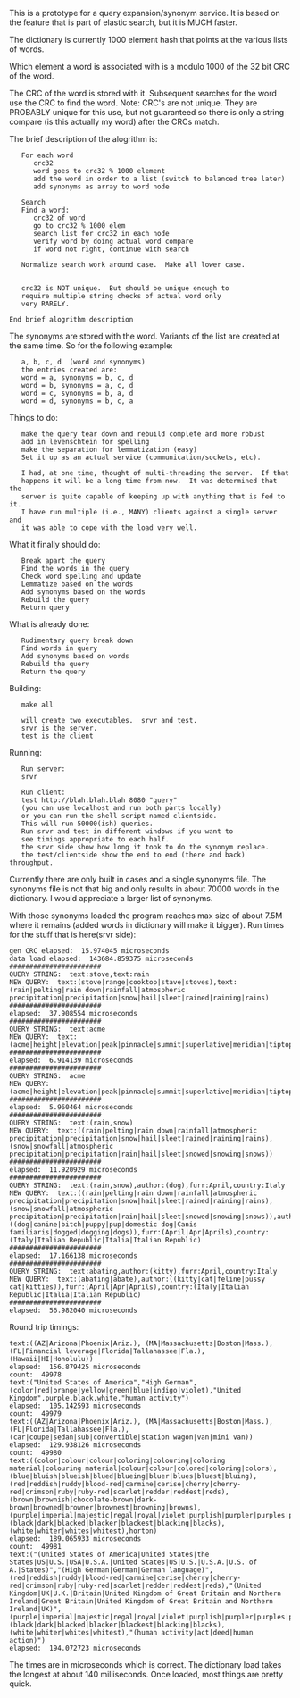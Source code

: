 This is a prototype for a query expansion/synonym service.
It is based on the feature that is part of elastic search, but it
is MUCH faster.

The dictionary is currently 1000 element hash that points at the various
lists of words.

Which element a word is associated with is a modulo 1000 of the 32 bit
CRC of the word.

The CRC of the word is stored with it.  Subsequent searches for the word
use the CRC to find the word.  Note:  CRC's are not unique.  They are
PROBABLY unique for this use, but not guaranteed so there is only a
string compare (is this actually my word) after the CRCs match.

The brief description of the alogrithm is:
```
   For each word
      crc32
      word goes to crc32 % 1000 element
      add the word in order to a list (switch to balanced tree later)
      add synonyms as array to word node

   Search
   Find a word:
      crc32 of word
      go to crc32 % 1000 elem
      search list for crc32 in each node
      verify word by doing actual word compare
      if word not right, continue with search

   Normalize search work around case.  Make all lower case.


   crc32 is NOT unique.  But should be unique enough to
   require multiple string checks of actual word only
   very RARELY.

End brief alogrithm description
```


The synonyms are stored with the word.  Variants of the list are created
at the same time.  So for the following example:
```
   a, b, c, d  (word and synonyms)
   the entries created are:
   word = a, synonyms = b, c, d
   word = b, synonyms = a, c, d
   word = c, synonyms = b, a, d
   word = d, synonyms = b, c, a
```

Things to do:
```
   make the query tear down and rebuild complete and more robust
   add in levenschtein for spelling
   make the separation for lemmatization (easy)
   Set it up as an actual service (communication/sockets, etc).

   I had, at one time, thought of multi-threading the server.  If that
   happens it will be a long time from now.  It was determined that the
   server is quite capable of keeping up with anything that is fed to it.
   I have run multiple (i.e., MANY) clients against a single server and
   it was able to cope with the load very well.
```

What it finally should do:
```
   Break apart the query
   Find the words in the query
   Check word spelling and update
   Lemmatize based on the words
   Add synonyms based on the words
   Rebuild the query
   Return query
```

What is already done:
```
   Rudimentary query break down
   Find words in query
   Add synonyms based on words
   Rebuild the query
   Return the query
```

Building:
```
   make all

   will create two executables.  srvr and test.
   srvr is the server.
   test is the client
```

Running:
```
   Run server:
   srvr

   Run client:
   test http://blah.blah.blah 8080 "query"
   (you can use localhost and run both parts locally)
   or you can run the shell script named clientside.
   This will run 50000(ish) queries.
   Run srvr and test in different windows if you want to
   see timings appropriate to each half.
   the srvr side show how long it took to do the synonym replace.
   the test/clientside show the end to end (there and back) throughput.
```

Currently there are only built in cases and a single synonyms file.  The 
synonyms file is not that big and only results in about 70000 words in the
dictionary.  I would appreciate a larger list of synonyms.

With those synonyms loaded the program reaches max size of about 7.5M where 
it remains (added words in dictionary will make it bigger).  Run times for 
the stuff that is here(srvr side):
```
gen CRC elapsed:  15.974045 microseconds
data load elapsed:  143684.859375 microseconds
#######################
QUERY STRING:  text:stove,text:rain
NEW QUERY:  text:(stove|range|cooktop|stave|stoves),text:(rain|pelting|rain down|rainfall|atmospheric precipitation|precipitation|snow|hail|sleet|rained|raining|rains)
#######################
elapsed:  37.908554 microseconds
#######################
QUERY STRING:  text:acme
NEW QUERY:  text:(acme|height|elevation|peak|pinnacle|summit|superlative|meridian|tiptop|top)
#######################
elapsed:  6.914139 microseconds
#######################
QUERY STRING:  acme
NEW QUERY:  (acme|height|elevation|peak|pinnacle|summit|superlative|meridian|tiptop|top)
#######################
elapsed:  5.960464 microseconds
#######################
QUERY STRING:  text:(rain,snow)
NEW QUERY:  text:((rain|pelting|rain down|rainfall|atmospheric precipitation|precipitation|snow|hail|sleet|rained|raining|rains),(snow|snowfall|atmospheric precipitation|precipitation|rain|hail|sleet|snowed|snowing|snows))
#######################
elapsed:  11.920929 microseconds
#######################
QUERY STRING:  text:(rain,snow),author:(dog),furr:April,country:Italy
NEW QUERY:  text:((rain|pelting|rain down|rainfall|atmospheric precipitation|precipitation|snow|hail|sleet|rained|raining|rains),(snow|snowfall|atmospheric precipitation|precipitation|rain|hail|sleet|snowed|snowing|snows)),author:((dog|canine|bitch|puppy|pup|domestic dog|Canis familiaris|dogged|dogging|dogs)),furr:(April|Apr|Aprils),country:(Italy|Italian Republic|Italia|Italian Republic)
#######################
elapsed:  17.166138 microseconds
#######################
QUERY STRING:  text:abating,author:(kitty),furr:April,country:Italy
NEW QUERY:  text:(abating|abate),author:((kitty|cat|feline|pussy cat|kitties)),furr:(April|Apr|Aprils),country:(Italy|Italian Republic|Italia|Italian Republic)
#######################
elapsed:  56.982040 microseconds
```

Round trip timings:
```
text:((AZ|Arizona|Phoenix|Ariz.), (MA|Massachusetts|Boston|Mass.), (FL|Financial leverage|Florida|Tallahassee|Fla.), (Hawaii|HI|Honolulu))
elapsed:  156.879425 microseconds
count:  49978
text:("United States of America","High German",(color|red|orange|yellow|green|blue|indigo|violet),"United Kingdom",purple,black,white,"human activity")
elapsed:  105.142593 microseconds
count:  49979
text:((AZ|Arizona|Phoenix|Ariz.), (MA|Massachusetts|Boston|Mass.), (FL|Florida|Tallahassee|Fla.), (car|coupe|sedan|sub|convertible|station wagon|van|mini van))
elapsed:  129.938126 microseconds
count:  49980
text:((color|colour|colour|coloring|colouring|coloring material|colouring material|colour|colour|colored|coloring|colors),(blue|bluish|blueish|blued|blueing|bluer|blues|bluest|bluing),(red|reddish|ruddy|blood-red|carmine|cerise|cherry|cherry-red|crimson|ruby|ruby-red|scarlet|redder|reddest|reds),(brown|brownish|chocolate-brown|dark-brown|browned|browner|brownest|browning|browns),(purple|imperial|majestic|regal|royal|violet|purplish|purpler|purples|purplest),(black|dark|blacked|blacker|blackest|blacking|blacks),(white|whiter|whites|whitest),horton)
elapsed:  189.065933 microseconds
count:  49981
text:("(United States of America|United States|the States|US|U.S.|USA|U.S.A.|United States|US|U.S.|U.S.A.|U.S. of A.|States)","(High German|German|German language)",(red|reddish|ruddy|blood-red|carmine|cerise|cherry|cherry-red|crimson|ruby|ruby-red|scarlet|redder|reddest|reds),"(United Kingdom|UK|U.K.|Britain|United Kingdom of Great Britain and Northern Ireland|Great Britain|United Kingdom of Great Britain and Northern Ireland|UK)",(purple|imperial|majestic|regal|royal|violet|purplish|purpler|purples|purplest),(black|dark|blacked|blacker|blackest|blacking|blacks),(white|whiter|whites|whitest),"(human activity|act|deed|human action)")
elapsed:  194.072723 microseconds
```

The times are in microseconds which is correct.  The dictionary load takes the
longest at about 140 milliseconds.  Once loaded, most things are pretty quick.
